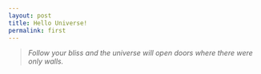 ```yaml
---
layout: post
title: Hello Universe!
permalink: first
---
```


>*Follow your bliss and the universe will open doors where there were only walls.*
